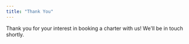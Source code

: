```yaml
---
title: "Thank You"
---
```


Thank you for your interest in booking a charter with us! We'll be in touch shortly.
